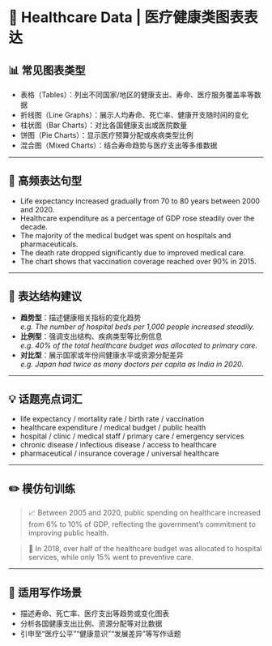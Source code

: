 # 🏥 Healthcare Data | 医疗健康类图表表达

## 📊 常见图表类型

- 表格（Tables）：列出不同国家/地区的健康支出、寿命、医疗服务覆盖率等数据  
- 折线图（Line Graphs）：展示人均寿命、死亡率、健康开支随时间的变化  
- 柱状图（Bar Charts）：对比各国健康支出或医院数量  
- 饼图（Pie Charts）：显示医疗预算分配或疾病类型比例  
- 混合图（Mixed Charts）：结合寿命趋势与医疗支出等多维数据

---

## 🔁 高频表达句型

- Life expectancy increased gradually from 70 to 80 years between 2000 and 2020.  
- Healthcare expenditure as a percentage of GDP rose steadily over the decade.  
- The majority of the medical budget was spent on hospitals and pharmaceuticals.  
- The death rate dropped significantly due to improved medical care.  
- The chart shows that vaccination coverage reached over 90% in 2015.

---

## 🧠 表达结构建议

- **趋势型**：描述健康相关指标的变化趋势  
  *e.g. The number of hospital beds per 1,000 people increased steadily.*  
- **比例型**：强调支出结构、疾病类型等比例信息  
  *e.g. 40% of the total healthcare budget was allocated to primary care.*  
- **对比型**：展示国家或年份间健康水平或资源分配差异  
  *e.g. Japan had twice as many doctors per capita as India in 2020.*

---

## 💡 话题亮点词汇

- life expectancy / mortality rate / birth rate / vaccination  
- healthcare expenditure / medical budget / public health  
- hospital / clinic / medical staff / primary care / emergency services  
- chronic disease / infectious disease / access to healthcare  
- pharmaceutical / insurance coverage / universal healthcare

---

## ✏️ 模仿句训练

> 📈 Between 2005 and 2020, public spending on healthcare increased from 6% to 10% of GDP, reflecting the government’s commitment to improving public health.

> 🏥 In 2018, over half of the healthcare budget was allocated to hospital services, while only 15% went to preventive care.

---

## 🧭 适用写作场景

- 描述寿命、死亡率、医疗支出等趋势或变化图表  
- 分析各国健康支出比例、资源分配等对比数据  
- 引申至“医疗公平”“健康意识”“发展差异”等写作话题
